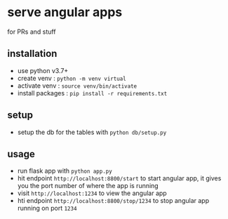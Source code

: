 # serve angular apps
for PRs and stuff

## installation
* use python v3.7+
* create venv : `python -m venv virtual`
* activate venv : `source venv/bin/activate`
* install packages : `pip install -r requirements.txt`

## setup
* setup the db for the tables with `python db/setup.py`

## usage
* run flask app with `python app.py`
* hit endpoint `http://localhost:8800/start` to start angular app,
it gives you the port number of where the app is running
* visit `http://localhost:1234` to view the angular app
* hti endpoint `http://localhost:8800/stop/1234` to stop angular app running on port `1234`
